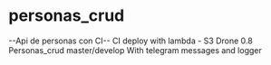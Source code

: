 # personas_crud

--Api de personas con CI--
CI deploy with lambda - S3
Drone 0.8 
Personas_crud master/develop
With telegram messages and logger




